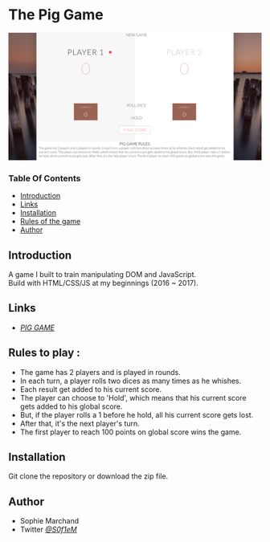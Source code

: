 # The Pig Game

![image](/img/Screenshot_pigGame.png )


### Table Of Contents
* [Introduction](#intro)
* [Links](#links)
* [Installation](#setup)
* [Rules of the game](#rules)
* [Author](#author)

## Introduction

A game I built to train manipulating DOM and JavaScript.  
Build with HTML/CSS/JS at my beginnings (2016 ~ 2017).

## Links<a name="links"></a>

* *[PIG GAME](https://piggame-demo.surge.sh/)*

## Rules to play : 
* The game has 2 players and is played in rounds. 
* In each turn, a player rolls two dices as many times as he whishes. 
* Each result get added to his current score.
* The player can choose to 'Hold', which means that his current score gets added to his global score. 
* But, if the player rolls a 1 before he hold, all his current score gets lost. 
* After that, it's the next player's turn.
* The first player to reach 100 points on global score wins the game.


## Installation<a name="setup"></a>

Git clone the repository or download the zip file.

## Author<a name="author"></a>

* Sophie Marchand
* Twitter *[@S0f1eM](https://twitter.com/S0f1eM)* 

